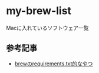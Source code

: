 # my-brew-list
Macに入れているソフトウェア一覧

## 参考記事
- [brewのrequirements.txt的なやつ](https://qiita.com/qoAop/items/7b7533c716ba1fa4c16b)
